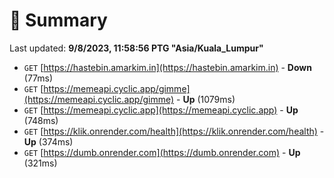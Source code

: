 # 📖 Summary
Last updated: **9/8/2023, 11:58:56 PTG "Asia/Kuala_Lumpur"**

- `GET` [https://hastebin.amarkim.in](https://hastebin.amarkim.in) - **Down** (77ms)
- `GET` [https://memeapi.cyclic.app/gimme](https://memeapi.cyclic.app/gimme) - **Up** (1079ms)
- `GET` [https://memeapi.cyclic.app](https://memeapi.cyclic.app) - **Up** (748ms)
- `GET` [https://klik.onrender.com/health](https://klik.onrender.com/health) - **Up** (374ms)
- `GET` [https://dumb.onrender.com](https://dumb.onrender.com) - **Up** (321ms)
